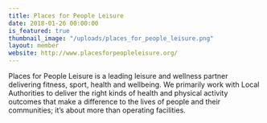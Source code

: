 ```yaml
---
title: Places for People Leisure
date: 2018-01-26 00:00:00
is_featured: true
thumbnail_image: "/uploads/places_for_people_leisure.png"
layout: member
website: http://www.placesforpeopleleisure.org/
---
```


Places for People Leisure is a leading leisure and wellness partner delivering fitness, sport, health and wellbeing. We primarily work with Local Authorities to deliver the right kinds of health and physical activity outcomes that make a difference to the lives of people and their communities; it’s about more than operating facilities.